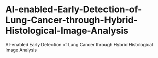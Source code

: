 # AI-enabled-Early-Detection-of-Lung-Cancer-through-Hybrid-Histological-Image-Analysis
AI-enabled Early Detection of Lung Cancer through Hybrid Histological Image Analysis
